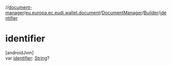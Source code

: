 //[document-manager](../../../../index.md)/[eu.europa.ec.eudi.wallet.document](../../index.md)/[DocumentManager](../index.md)/[Builder](index.md)/[identifier](identifier.md)

# identifier

[androidJvm]\
var [identifier](identifier.md): [String](https://kotlinlang.org/api/latest/jvm/stdlib/kotlin/-string/index.html)?
